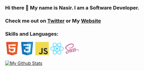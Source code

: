 ### Hi there 👋 My name is Nasir. I am a Software Developer.

### Check me out on [Twitter](https://twitter.com/a_nasri8) or My [Website](https://www.sharifwebdev.com/)


### Skills and Languages:
 <img src="https://raw.githubusercontent.com/devicons/devicon/9f4f5cdb393299a81125eb5127929ea7bfe42889/icons/html5/html5-original.svg" width="45rem" alt="html5" />  <img src="https://raw.githubusercontent.com/devicons/devicon/9f4f5cdb393299a81125eb5127929ea7bfe42889/icons/css3/css3-original.svg" width="45rem"  alt="css"/>  <img src="https://raw.githubusercontent.com/devicons/devicon/9f4f5cdb393299a81125eb5127929ea7bfe42889/icons/javascript/javascript-original.svg" width="45rem" alt="javascript" />  <img src="https://raw.githubusercontent.com/devicons/devicon/9f4f5cdb393299a81125eb5127929ea7bfe42889/icons/react/react-original.svg" width="45rem" alt="react" />  <img src="https://raw.githubusercontent.com/devicons/devicon/9f4f5cdb393299a81125eb5127929ea7bfe42889/icons/sass/sass-original.svg" width="45rem" alt="sass" />





[![My Github Stats](https://github-readme-stats.vercel.app/api?username=abdinaa17)](https://github.com/abdinaa17/github-readme-stats)

